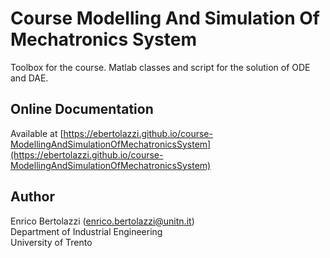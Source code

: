# Course Modelling And Simulation Of Mechatronics System

Toolbox for the course.
Matlab classes and script for the solution of ODE and DAE.

## Online Documentation

Available at [https://ebertolazzi.github.io/course-ModellingAndSimulationOfMechatronicsSystem](https://ebertolazzi.github.io/course-ModellingAndSimulationOfMechatronicsSystem)

Author
------

Enrico Bertolazzi (<enrico.bertolazzi@unitn.it>)  
Department of Industrial Engineering  
University of Trento
